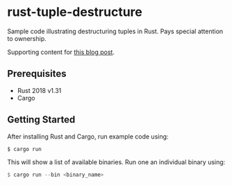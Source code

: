 # rust-tuple-destructure

Sample code illustrating destructuring tuples in Rust. Pays special attention to ownership.

Supporting content for [this blog post](https://blog.kevinwmatthews.com/tuple-destructuring-in-rust/).


## Prerequisites

  * Rust 2018 v1.31
  * Cargo


## Getting Started

After installing Rust and Cargo, run example code using:
```bash
$ cargo run
```

This will show a list of available binaries.
Run one an individual binary using:

```rust
$ cargo run --bin <binary_name>
```

